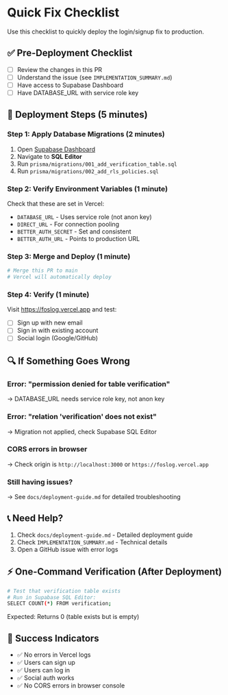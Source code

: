 # Quick Fix Checklist

Use this checklist to quickly deploy the login/signup fix to production.

## ✅ Pre-Deployment Checklist

- [ ] Review the changes in this PR
- [ ] Understand the issue (see `IMPLEMENTATION_SUMMARY.md`)
- [ ] Have access to Supabase Dashboard
- [ ] Have DATABASE_URL with service role key

## 🚀 Deployment Steps (5 minutes)

### Step 1: Apply Database Migrations (2 minutes)

1. Open [Supabase Dashboard](https://app.supabase.com/)
2. Navigate to **SQL Editor**
3. Run `prisma/migrations/001_add_verification_table.sql`
4. Run `prisma/migrations/002_add_rls_policies.sql`

### Step 2: Verify Environment Variables (1 minute)

Check that these are set in Vercel:
- `DATABASE_URL` - Uses service role (not anon key)
- `DIRECT_URL` - For connection pooling
- `BETTER_AUTH_SECRET` - Set and consistent
- `BETTER_AUTH_URL` - Points to production URL

### Step 3: Merge and Deploy (1 minute)

```bash
# Merge this PR to main
# Vercel will automatically deploy
```

### Step 4: Verify (1 minute)

Visit https://foslog.vercel.app and test:
- [ ] Sign up with new email
- [ ] Sign in with existing account
- [ ] Social login (Google/GitHub)

## 🔍 If Something Goes Wrong

### Error: "permission denied for table verification"
→ DATABASE_URL needs service role key, not anon key

### Error: "relation 'verification' does not exist"
→ Migration not applied, check Supabase SQL Editor

### CORS errors in browser
→ Check origin is `http://localhost:3000` or `https://foslog.vercel.app`

### Still having issues?
→ See `docs/deployment-guide.md` for detailed troubleshooting

## 📞 Need Help?

1. Check `docs/deployment-guide.md` - Detailed deployment guide
2. Check `IMPLEMENTATION_SUMMARY.md` - Technical details
3. Open a GitHub issue with error logs

## ⚡ One-Command Verification (After Deployment)

```bash
# Test that verification table exists
# Run in Supabase SQL Editor:
SELECT COUNT(*) FROM verification;
```

Expected: Returns 0 (table exists but is empty)

## 🎉 Success Indicators

- ✅ No errors in Vercel logs
- ✅ Users can sign up
- ✅ Users can log in
- ✅ Social auth works
- ✅ No CORS errors in browser console
